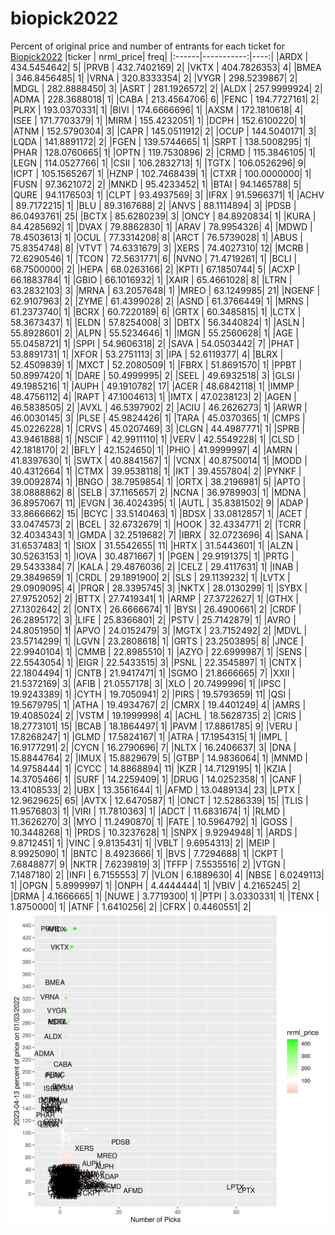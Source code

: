 # biopick2022
Percent of original price and number of entrants for each ticket for [Biopick2022](https://twitter.com/hashtag/Biopick2022)
|ticker |  nrml_price| freq|
|:------|-----------:|----:|
|ARDX   | 434.5454642|    5|
|PRVB   | 432.7402169|    2|
|VKTX   | 404.7826353|    4|
|BMEA   | 346.8456485|    1|
|VRNA   | 320.8333354|    2|
|VYGR   | 298.5239867|    2|
|MDGL   | 282.8888450|    3|
|ASRT   | 281.1926572|    2|
|ALDX   | 257.9999924|    2|
|ADMA   | 228.3688018|    1|
|CABA   | 213.4564706|    6|
|FENC   | 194.7727161|    2|
|PLRX   | 193.0370331|    1|
|BIVI   | 174.6666696|    1|
|AXSM   | 172.1810618|    4|
|ISEE   | 171.7703379|    1|
|MIRM   | 155.4232051|    1|
|DCPH   | 152.6100220|    1|
|ATNM   | 152.5790304|    3|
|CAPR   | 145.0511912|    2|
|OCUP   | 144.5040171|    3|
|LQDA   | 141.8891172|    2|
|FGEN   | 139.5744665|    1|
|SRPT   | 138.5008295|    1|
|PHAR   | 128.0760665|    1|
|OPTN   | 119.7530896|    2|
|CRMD   | 115.3846105|    1|
|LEGN   | 114.0527766|    1|
|CSII   | 106.2832713|    1|
|TGTX   | 106.0526296|    9|
|ICPT   | 105.1565267|    1|
|HZNP   | 102.7468439|    1|
|CTXR   | 100.0000000|    1|
|FUSN   |  97.3621072|    2|
|MNKD   |  95.4233452|    1|
|BTAI   |  94.1465788|    5|
|QURE   |  94.1176503|    1|
|CLPT   |  93.4937569|    3|
|IFRX   |  91.5966371|    1|
|ACHV   |  89.7172215|    1|
|BLU    |  89.3167688|    2|
|ANVS   |  88.1114894|    3|
|PDSB   |  86.0493761|   25|
|BCTX   |  85.6280239|    3|
|ONCY   |  84.8920834|    1|
|KURA   |  84.4285692|    1|
|DVAX   |  79.8862830|    1|
|ARAV   |  78.9954326|    4|
|MDWD   |  78.4503613|    1|
|OCUL   |  77.3314208|    8|
|ARCT   |  76.5739028|    1|
|ABUS   |  75.8354748|    8|
|VTVT   |  74.6331679|    3|
|XERS   |  74.4027310|   12|
|MCRB   |  72.6290546|    1|
|TCON   |  72.5631771|    6|
|NVNO   |  71.4719261|    1|
|BCLI   |  68.7500000|    2|
|HEPA   |  68.0263166|    2|
|KPTI   |  67.1850744|    5|
|ACXP   |  66.1883784|    1|
|GBIO   |  66.1016932|    1|
|XAIR   |  65.4661028|    8|
|LTRN   |  63.2832103|    3|
|MRNA   |  63.2057648|    1|
|MREO   |  63.1249985|   21|
|NGENF  |  62.9107963|    2|
|ZYME   |  61.4399028|    2|
|ASND   |  61.3766449|    1|
|MRNS   |  61.2373740|    1|
|BCRX   |  60.7220189|    6|
|GRTX   |  60.3485815|    1|
|LCTX   |  58.3673437|    1|
|ELDN   |  57.8254008|    3|
|DBTX   |  56.3440824|    1|
|ASLN   |  55.8928601|    2|
|ALPN   |  55.5234646|    1|
|IMGN   |  55.2560628|    1|
|AGE    |  55.0458721|    1|
|SPPI   |  54.9606318|    2|
|SAVA   |  54.0503442|    7|
|PHAT   |  53.8891731|    1|
|XFOR   |  53.2751113|    3|
|IPA    |  52.6119377|    4|
|BLRX   |  52.4509839|    1|
|MXCT   |  52.2080509|    1|
|FBRX   |  51.8691570|    1|
|PPBT   |  50.8997420|    1|
|DARE   |  50.4999995|    2|
|SEEL   |  49.6932518|    3|
|GLSI   |  49.1985216|    1|
|AUPH   |  49.1910782|   17|
|ACER   |  48.6842118|    1|
|IMMP   |  48.4756112|    4|
|RAPT   |  47.1004613|    1|
|IMTX   |  47.0238123|    2|
|AGEN   |  46.5838505|    2|
|AVXL   |  46.5397902|    2|
|ACIU   |  46.2626273|    1|
|ARWR   |  46.0030145|    3|
|PLSE   |  45.9824426|    1|
|TARA   |  45.0370365|    1|
|CMPS   |  45.0226228|    1|
|CRVS   |  45.0207469|    3|
|CLGN   |  44.4987771|    1|
|SPRB   |  43.9461888|    1|
|NSCIF  |  42.9911110|    1|
|VERV   |  42.5549228|    1|
|CLSD   |  42.1818170|    2|
|BFLY   |  42.1524650|    1|
|PHIO   |  41.9999997|    4|
|AMRN   |  41.8397630|    1|
|SWTX   |  40.8841567|    1|
|VCNX   |  40.8750014|    1|
|MODD   |  40.4312664|    1|
|CTMX   |  39.9538118|    1|
|IKT    |  39.4557804|    2|
|PYNKF  |  39.0092874|    1|
|BNGO   |  38.7959854|    1|
|ORTX   |  38.2196981|    5|
|APTO   |  38.0888862|    8|
|SELB   |  37.1165657|    2|
|NCNA   |  36.9789903|    1|
|MDNA   |  36.8957067|   11|
|EVGN   |  36.4024395|    1|
|AUTL   |  35.8381502|    9|
|ADAP   |  33.8666662|   15|
|BCYC   |  33.5140463|    1|
|BDSX   |  33.0812857|    1|
|ACET   |  33.0474573|    2|
|BCEL   |  32.6732679|    1|
|HOOK   |  32.4334771|    2|
|TCRR   |  32.4034343|    1|
|GMDA   |  32.2519682|    7|
|IBRX   |  32.0723696|    4|
|SANA   |  31.6537483|    1|
|SIOX   |  31.5542655|   11|
|HRTX   |  31.5443601|    1|
|ALZN   |  30.5263153|    1|
|IOVA   |  30.4871667|    1|
|PGEN   |  29.9191375|    1|
|PRTG   |  29.5433384|    7|
|KALA   |  29.4876036|    2|
|CELZ   |  29.4117631|    1|
|INAB   |  29.3849659|    1|
|CRDL   |  29.1891900|    2|
|SLS    |  29.1139232|    1|
|LVTX   |  29.0909095|    4|
|PRQR   |  28.3395745|    3|
|NKTX   |  28.0130299|    1|
|SYBX   |  27.9752052|    2|
|BTTX   |  27.7419341|    1|
|ARMP   |  27.3722627|    1|
|GTHX   |  27.1302642|    2|
|ONTX   |  26.6666674|    1|
|BYSI   |  26.4900661|    2|
|CRDF   |  26.2895172|    3|
|LIFE   |  25.8366801|    2|
|PSTV   |  25.7142879|    1|
|AVRO   |  24.8051950|    1|
|APVO   |  24.0152479|    3|
|MGTX   |  23.7152492|    2|
|MDVL   |  23.5714299|    1|
|LGVN   |  23.2808618|    1|
|GRTS   |  23.2503895|    8|
|JNCE   |  22.9940104|    1|
|CMMB   |  22.8985510|    1|
|AZYO   |  22.6999987|    1|
|SENS   |  22.5543054|    1|
|EIGR   |  22.5433515|    3|
|PSNL   |  22.3545897|    1|
|CNTX   |  22.1804494|    1|
|CNTB   |  21.9417471|    1|
|SGMO   |  21.8666665|    7|
|XXII   |  21.5372169|    3|
|AFIB   |  21.0557178|    3|
|XLO    |  20.7499996|    1|
|IPSC   |  19.9243389|    1|
|CYTH   |  19.7050941|    2|
|PIRS   |  19.5793659|   11|
|QSI    |  19.5679795|    1|
|ATHA   |  19.4934767|    2|
|CMRX   |  19.4401249|    4|
|AMRS   |  19.4085024|    2|
|VSTM   |  19.1999998|    4|
|ACHL   |  18.5628735|    2|
|CRIS   |  18.2773101|   15|
|BCAB   |  18.1864497|    1|
|PAVM   |  17.8861785|    9|
|VERU   |  17.8268247|    1|
|GLMD   |  17.5824167|    1|
|ATRA   |  17.1954315|    1|
|IMPL   |  16.9177291|    2|
|CYCN   |  16.2790696|    7|
|NLTX   |  16.2406637|    3|
|DNA    |  15.8844764|    2|
|IMUX   |  15.8829679|    5|
|GTBP   |  14.9836064|    1|
|MNMD   |  14.9758444|    1|
|CYCC   |  14.8868894|   11|
|KZR    |  14.7129195|    1|
|KZIA   |  14.3705466|    1|
|SURF   |  14.2259409|    1|
|DRUG   |  14.0252358|    1|
|CANF   |  13.4108533|    2|
|UBX    |  13.3561644|    1|
|AFMD   |  13.0489134|   23|
|LPTX   |  12.9629625|   65|
|AVTX   |  12.6470587|    1|
|ONCT   |  12.5286339|   15|
|TLIS   |  11.9576803|    1|
|VIRI   |  11.7810363|    1|
|ADCT   |  11.6831674|    1|
|RLMD   |  11.3626270|    3|
|MYO    |  11.2490870|    1|
|FATE   |  10.5964792|    1|
|GOSS   |  10.3448268|    1|
|PRDS   |  10.3237628|    1|
|SNPX   |   9.9294948|    1|
|ARDS   |   9.8712451|    1|
|VINC   |   9.8135431|    1|
|VBLT   |   9.6954313|    2|
|MEIP   |   8.9925090|    1|
|BNTC   |   8.4923666|    1|
|BVS    |   7.7294688|    1|
|CKPT   |   7.6848877|    9|
|NKTR   |   7.6239819|    3|
|TFFP   |   7.5535516|    2|
|VTGN   |   7.1487180|    2|
|INFI   |   6.7155553|    7|
|VLON   |   6.1889630|    4|
|NBSE   |   6.0249113|    1|
|OPGN   |   5.8999997|    1|
|ONPH   |   4.4444444|    1|
|VBIV   |   4.2165245|    2|
|DRMA   |   4.1666665|    1|
|NUWE   |   3.7719300|    1|
|PTPI   |   3.0330331|    1|
|TENX   |   1.8750000|    1|
|ATNF   |   1.6410256|    2|
|CFRX   |   0.4460551|    2|
![retvspicks](biopicks.png?raw=true)
